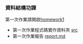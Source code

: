 ### 資料結構功課
  第一次作業請開啟[homework1](https://github.com/NaughtyJade/Homework/tree/main/homework1)
  - 第一次作業程式碼實作資料夾  [src](https://github.com/NaughtyJade/Homework/tree/main/homework1/src)
  - 第一次作業報告             [report.md](https://github.com/NaughtyJade/Homework/blob/main/homework1/report.md)
